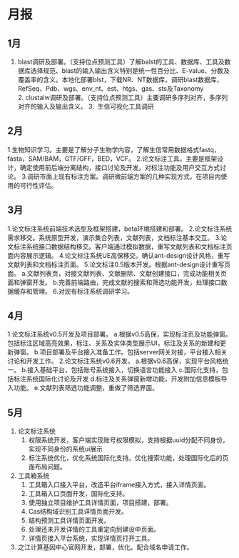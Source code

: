 # 月报

## 1月

1. blast调研及部署。（支持位点预测工具）了解balst的工具、数据库、工具及数据库选择规范、blast的输入输出含义特别是统一性百分比、E-value、分数及覆盖率的含义。本地化部署blst，下载NR、NT数据库，调研blast数据库，RefSeq、Pdb、wgs、env_nt、est、htgs、gas、sts及Taxonomy
2. clustalw调研及部署。（支持位点预测工具）主要调研多序列对齐，多序列对齐的输入及输出含义。
3.  生信可视化工具调研

## 2月

1.生物知识学习。主要是了解分子生物学内容，了解生信常用数据格式fastq，fasta，SAM/BAM，GTF/GFF，BED，VCF。
2.论文标注工具。主要是框架设计，确定使用前后端分离结构，接口讨论及开发。对标注功能及用户交互方式讨论。
3.调研市面上现有标注方案。调研微前端方案的几种实现方式，在项目内使用的可行性评估。

## 3月

1.论文标注系统前端技术选型及框架搭建，beta环境搭建和部署。
2.论文标注系统需求移交。系统原型开发，演示集合列表，文献列表，文档标注基本交互。
3.论文标注系统接口数据结构移交。客户端通过模拟数据，重写文献列表和文档标注页面内容展示逻辑。
4.论文标注系统UE高保移交。确认ant-design设计风格，重写文献列表和文档标注页面。
5.论文标注0.5版本开发。根据ant-design设计重写页面。
   a.文献列表页，对接文献列表、文献删除、文献创建接口，完成功能相关页面和弹窗开发。
   b.完善前端路由，完成文献的搜索和筛选功能开发，处理接口数据缓存和管理。
6.对现有标注系统调研学习。

## 4月

1.论文标注系统v0.5开发及项目部署。
   a.根据v0.5高保，实现标注页及功能弹窗。包括标注区域高亮效果，标注、关系及实体类型展示UI，标注及关系的新建和更新弹窗。
   b.项目部署及平台接入准备工作。包括server网关对接，平台接入相关讨论和开发工作。
2.论文标注系统v0.6开发。
   a.根据v0.6高保，实现平台风格统一。
   b.接入基础平台，包括账号系统接入，切换语言功能接入
   c.国际化支持，包括标注系统国际化讨论及开发
   d.标注及关系弹窗新增功能，开发附加信息模板导入功能。
   e.文献列表筛选功能调整，重做了筛选界面。

## 5月

1. 论文标注系统
   1. 权限系统开发，客户端实现账号权限模拟，支持根据uuid分配不同身份，实现不同身份的系统ui展示
   2. 标注系统优化，优化系统国际化支持。优化搜索功能，处理国际化后的页面布局问题。
2. 工具箱系统
   1. 工具箱入口接入平台，改造平台iframe接入方式，接入详情页面。
   2. 工具箱入口页面开发，国际化支持。
   3. 使用独立项目维护工具详情页面，项目搭建，部署。
   4. Cas结构域识别工具详情页面开发。
   5. 结构预测工具详情页面开发。
   6. 处理还未开发详情的工具重定向到建设中页面。
   7. 详情页接入平台系统，实现详情页打开工具。
3. 之江计算基因中心官网开发，部署，优化。配合域名申请工作。
